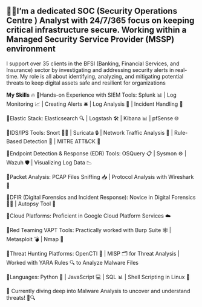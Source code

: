 👨‍💻I’m a dedicated SOC (Security Operations Centre ) Analyst with  24/7/365 focus on keeping critical infrastructure secure. Working within a Managed Security Service Provider (MSSP) environment
------------------------------------------------------------------------------------------------------------------------------------------------------------------------------------------------

I support over 35 clients in the BFSI (Banking, Financial Services, and Insurance) sector by investigating and addressing security alerts in real-time. My role is all about identifying, analyzing, and mitigating potential threats to keep digital assets safe and resilient for organizations

**My Skills** 🔥
🔹Hands-on Experience with SIEM Tools:
Splunk 📊 | Log Monitoring 📈 | Creating Alerts 🛎️ | Log Analysis 📝 | Incident Handling 🚨

🔹Elastic Stack:
Elasticsearch 🔍 | Logstash 🛠️ | Kibana 📊 | pfSense 🌐

🔹IDS/IPS Tools:
Snort 🕵️‍♂️ | Suricata 🔒 | Network Traffic Analysis 📡 | Rule-Based Detection 📜 | MITRE ATT&CK 🎯

🔹Endpoint Detection & Response (EDR) Tools:
OSQuery 📋 | Sysmon ⚙️ | Wazuh 🛡️ | Visualizing Log Data 📉

🔹Packet Analysis:
PCAP Files Sniffing 📥 | Protocol Analysis with Wireshark 🐬

🔹DFIR (Digital Forensics and Incident Response):
Novice in Digital Forensics 🧑‍🔬 | Autopsy Tool 🔬

🔹Cloud Platforms:
Proficient in Google Cloud Platform Services ☁️

🔹Red Teaming VAPT Tools:
Practically worked with Burp Suite 🕸️ | Metasploit 💣 | Nmap 🔎

🔹Threat Hunting Platforms:
OpenCTI 🧠 | MISP 🗂️ for Threat Analysis | Worked with YARA Rules 🔍 to Analyze Malware Files

🔹Languages:
Python 🐍 | JavaScript 💻 | SQL 📊 | Shell Scripting in Linux 🐧

🚀 Currently diving deep into Malware Analysis to uncover and understand threats! 🐛🔍
























<!---
XAEDAR/XAEDAR is a ✨ special ✨ repository because its `README.md` (this file) appears on your GitHub profile.
You can click the Preview link to take a look at your changes.
--->
